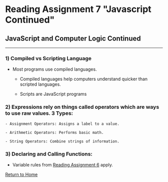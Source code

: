 # Reading Assignment 7 "Javascript Continued"
## JavaScript and Computer Logic Continued
<hr />

### 1) Compiled vs Scripting Language

- Most programs use compiled languages.

    - Compiled languages help computers understand quicker than scripted languages.

    - Scripts are JavaScript programs

### 2) Expressions rely on things called operators which are ways to use raw values. 3 Types:

    - Assignment Operators: Assigns a label to a value.

    - Arithmetic Operators: Performs basic math.

    - String Operators: Combine strings of information.

### 3) Declaring and Calling Functions:

- Variable rules from [Reading Assignment 6](rassign6.md) apply.




[Return to Home](README.md)